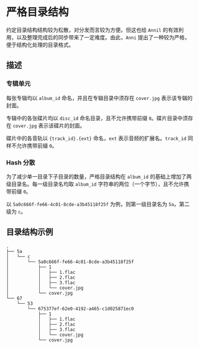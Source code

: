 # 严格目录结构

约定目录结构结构较为松散，对分发而言较为方便。但这也给 `Annil` 的有效利用，以及整理完成后的同步带来了一定难度。由此，`Anni` 提出了一种较为严格，便于结构化处理的目录格式。

## 描述

### 专辑单元

每张专辑均以 `album_id` 命名，并且在专辑目录中须存在 `cover.jpg` 表示该专辑的封面。

专辑中的各张碟片均以 `disc_id` 命名目录，且不允许携带前缀 `0`。碟片目录中须存在 `cover.jpg` 表示该碟片的封面。

碟片中的各音轨以 `{track_id}.{ext}` 命名，`ext` 表示音频的扩展名。`track_id` 同样不允许携带前缀 `0`。

### Hash 分散

为了减少单一目录下子目录的数量，严格目录结构在 `album_id` 的基础上增加了两级目录名。每一级目录名均取 `album_id` 字符串的两位（一个字节），且不允许携带前缀 `0`。

以 `5a0c666f-fe66-4c01-8cde-a3b45118f25f` 为例，则第一级目录名为 `5a`，第二级为 `c`。

## 目录结构示例

```text
.
├── 5a
│   └── c
│       └── 5a0c666f-fe66-4c01-8cde-a3b45118f25f
│           ├── 1
│           │   ├── 1.flac
│           │   ├── 2.flac
│           │   ├── 3.flac
│           │   └── cover.jpg
│           └── cover.jpg
└── 67
    └── 53
        └── 675377ef-62e0-4192-a465-c1d025871ec0
            ├── 1
            │   ├── 1.flac
            │   ├── 2.flac
            │   ├── 3.flac
            │   └── cover.jpg
            └── cover.jpg
```
